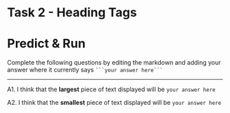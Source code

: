 # Task 2 - Heading Tags
# Predict & Run

Complete the following questions by editing the markdown and adding your answer where it currently says ` ```your answer here``` `

---

A1. I think that the **largest** piece of text displayed will be
```your answer here```

A2. I think that the **smallest** piece of text displayed will be
```your answer here```